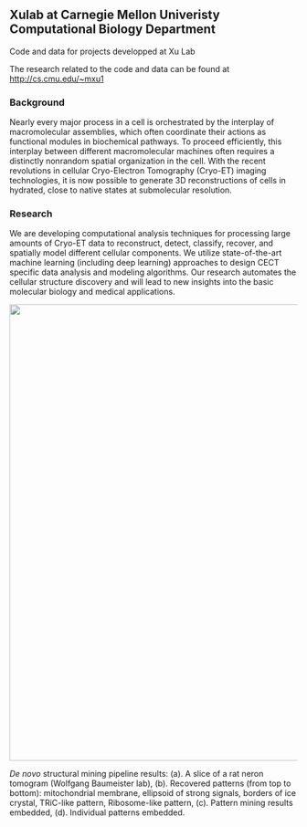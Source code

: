 ## Xulab at Carnegie Mellon Univeristy Computational Biology Department
Code and data for projects developped at Xu Lab

The research related to the code and data can be found at http://cs.cmu.edu/~mxu1

### Background
Nearly every major process in a cell is orchestrated by the interplay of macromolecular assemblies, which often coordinate their actions as functional modules in biochemical pathways.  To proceed efficiently,  this  interplay  between  different macromolecular  machines  often  requires  a  distinctly nonrandom spatial organization in the cell. With the recent revolutions in cellular Cryo-Electron Tomography (Cryo-ET) imaging technologies, it is now possible to generate 3D reconstructions of cells in hydrated, close to native states at submolecular resolution. 


### Research
We are developing computational analysis techniques for processing large amounts of Cryo-ET data to reconstruct, detect, classify, recover, and spatially model different cellular components. We utilize state-of-the-art machine learning (including deep learning) approaches to design CECT specific data analysis and modeling algorithms. Our research automates the cellular structure discovery and will lead to new insights into the basic molecular biology and medical applications.


<img src="https://user-images.githubusercontent.com/31047726/51266413-3613ec00-1989-11e9-810f-f8cb4924f435.png" width="800">

*De novo* structural mining pipeline results: (a). A slice of a rat neron tomogram (Wolfgang Baumeister lab),  (b). Recovered patterns (from top to bottom): mitochondrial membrane, ellipsoid of strong signals, borders of ice crystal,   TRiC-like pattern, Ribosome-like pattern, (c). Pattern mining results embedded, (d). Individual patterns embedded.
